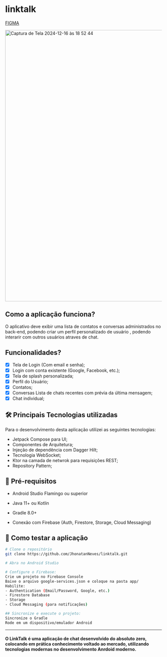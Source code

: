 # linktalk

[FIGMA](https://www.figma.com/design/39yq2GG79kH2MFSRVnlhrb/LinkTalk-Project?t=dwGhGdt52pQXon4Z-0)

<img width="871" alt="Captura de Tela 2024-12-16 às 18 52 44" src="" />

## Como a aplicação funciona?
O aplicativo deve exibir uma lista de contatos e conversas administrados no back-end, podendo criar um perfil personalizado de usuário , podendo interarir com outros usuários atraves de chat.

## Funcionalidades?

- [x] Tela de Login (Com email e senha);
- [x] Login com conta existente (Google, Facebook, etc.);
- [x] Tela de splash personalizada;
- [x] Perfil do Usuário;
- [x] Contatos;
- [x] Conversas Lista de chats recentes com prévia da última mensagem;
- [x] Chat individual;

## 🛠 Principais Tecnologias utilizadas

Para o desenvolvimento desta aplicação utilizei as seguintes tecnologias:

- Jetpack Compose para UI;
- Componentes de Arquitetura;
- Injeção de dependência com Dagger Hilt;
- Tecnologia WebSocket;
- Ktor na camada de netwrok para requisições REST;
- Repository Pattern;

## 🚀 Pré-requisitos
- Android Studio Flamingo ou superior

- Java 11+ ou Kotlin
- Gradle 8.0+
- Conexão com Firebase (Auth, Firestore, Storage, Cloud Messaging)

## 🚀 Como testar a aplicação

```bash
# Clone o repositório
git clone https://github.com/JhonatanNeves/linktalk.git

# Abra no Android Studio

# Configure o Firebase:
Crie um projeto no Firebase Console
Baixe o arquivo google-services.json e coloque na pasta app/
Habilite:
- Authentication (Email/Password, Google, etc.)
- Firestore Database
- Storage
- Cloud Messaging (para notificações)

## Sincronize e execute o projeto:
Sincronize o Gradle
Rode em um dispositivo/emulador Android
```
---

#### O LinkTalk é uma aplicação de chat desenvolvido do absoluto zero, colocando em prática conhecimento voltado ao mercado, utilizando tecnologias modernas no desenvolvimento Anrdoid moderno.
